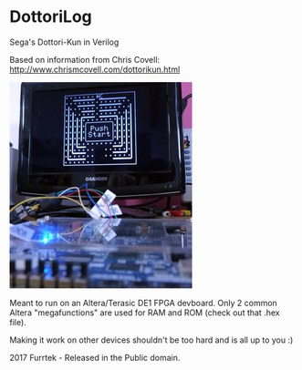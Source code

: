 # DottoriLog
Sega's Dottori-Kun in Verilog

Based on information from Chris Covell: http://www.chrismcovell.com/dottorikun.html

![Photo](photo.jpg)

Meant to run on an Altera/Terasic DE1 FPGA devboard.
Only 2 common Altera "megafunctions" are used for RAM and ROM (check out that .hex file).

Making it work on other devices shouldn't be too hard and is all up to you :)

2017 Furrtek - Released in the Public domain.

